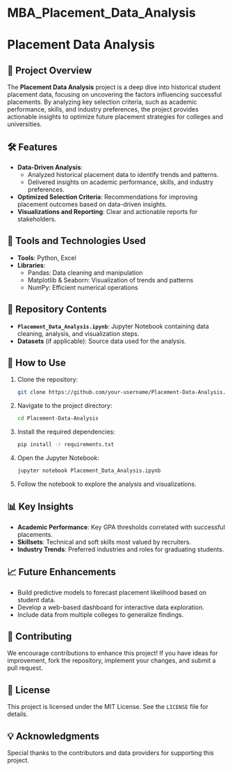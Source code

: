 # MBA_Placement_Data_Analysis
# Placement Data Analysis  

## 📌 Project Overview  
The **Placement Data Analysis** project is a deep dive into historical student placement data, focusing on uncovering the factors influencing successful placements. By analyzing key selection criteria, such as academic performance, skills, and industry preferences, the project provides actionable insights to optimize future placement strategies for colleges and universities.  

## 🛠️ Features  
- **Data-Driven Analysis**:  
  - Analyzed historical placement data to identify trends and patterns.  
  - Delivered insights on academic performance, skills, and industry preferences.  
- **Optimized Selection Criteria**: Recommendations for improving placement outcomes based on data-driven insights.  
- **Visualizations and Reporting**: Clear and actionable reports for stakeholders.  

## 🔧 Tools and Technologies Used  
- **Tools**: Python, Excel  
- **Libraries**:  
  - Pandas: Data cleaning and manipulation  
  - Matplotlib & Seaborn: Visualization of trends and patterns  
  - NumPy: Efficient numerical operations  

## 🐂 Repository Contents  
- **`Placement_Data_Analysis.ipynb`**: Jupyter Notebook containing data cleaning, analysis, and visualization steps.  
- **Datasets** (if applicable): Source data used for the analysis.  

## 🚀 How to Use  
1. Clone the repository:  
   ```bash  
   git clone https://github.com/your-username/Placement-Data-Analysis.git  
   ```  
2. Navigate to the project directory:  
   ```bash  
   cd Placement-Data-Analysis  
   ```  
3. Install the required dependencies:  
   ```bash  
   pip install -r requirements.txt  
   ```  
4. Open the Jupyter Notebook:  
   ```bash  
   jupyter notebook Placement_Data_Analysis.ipynb  
   ```  
5. Follow the notebook to explore the analysis and visualizations.  

## 📊 Key Insights  
- **Academic Performance**: Key GPA thresholds correlated with successful placements.  
- **Skillsets**: Technical and soft skills most valued by recruiters.  
- **Industry Trends**: Preferred industries and roles for graduating students.  

## 📈 Future Enhancements  
- Build predictive models to forecast placement likelihood based on student data.  
- Develop a web-based dashboard for interactive data exploration.  
- Include data from multiple colleges to generalize findings.  

## 🤝 Contributing  
We encourage contributions to enhance this project! If you have ideas for improvement, fork the repository, implement your changes, and submit a pull request.  

## 📄 License  
This project is licensed under the MIT License. See the `LICENSE` file for details.  

## 💡 Acknowledgments  
Special thanks to the contributors and data providers for supporting this project.  
